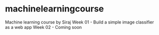 # machinelearningcourse
Machine learning course by Siraj
Week 01 - Build a simple image classifier as a web app
Week 02 - Coming soon
